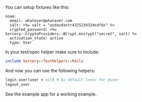 You can setup fixtures like this:

```erb
noam:
  email: whatever@whatever.com
  salt: <%= salt = "asdasdastr4325234324sdfds" %>
  crypted_password: <%= Sorcery::CryptoProviders::BCrypt.encrypt("secret", salt) %>
  activation_state: active
  type: User
```


In your test/spec helper make sure to include:

```ruby
include Sorcery::TestHelpers::Rails
```

And now you can use the following helpers:

```ruby
login_user(user = nil) # by default looks for @user
logout_user
```


See the example app for a working example.


